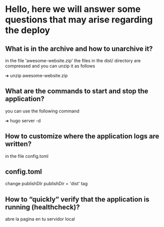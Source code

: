 # Hello, here we will answer some questions that may arise regarding the deploy

## What is in the archive and how to unarchive it?

in the file 'awesome-website.zip' the files in the dist/ directory are
compressed and you can unzip it as follows

➜ unzip awesome-website.zip

## What are the commands to start and stop the application?

you can use the following command

➜ hugo server -d

## How to customize where the application logs are written?

in the file config.toml

## config.toml

change publishDIr
publishDir = 'dist'
tag
## How to “quickly” verify that the application is running (healthcheck)?

abre la pagina en tu servidor local

